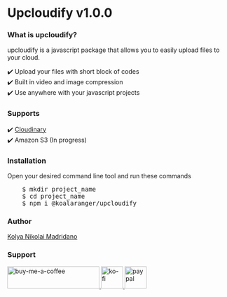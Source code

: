 # Upcloudify v1.0.0

<h3>What is upcloudify?</h3>
<p>upcloudify is a javascript package that allows you to easily upload files to your cloud. </p>
✔️ Upload your files with short block of codes <br />
✔️ Built in video and image compression <br />
✔️ Use anywhere with your javascript projects <br />

<h3>Supports</h3>
✔️ <a href="https://cloudinary.com" target="blank">Cloudinary</a><br />
✔️ Amazon S3 (In progress) <br />

<h3>Installation</h3>
<p>Open your desired command line tool and run these commands</p>
<pre>
    $ mkdir project_name
    $ cd project_name
    $ npm i @koalaranger/upcloudify
</pre>

<h3>Author</h3>
<a href="https://www.facebook.com/kloya.kamisato">
    Kolya Nikolai Madridano
</a>


<h3 align="left">Support</h3>
<a href="https://www.buymeacoffee.com/koalaa">
    <img src="https://cdn.buymeacoffee.com/buttons/v2/default-yellow.png" height="50" width="210" alt="buy-me-a-coffee" />
</a>

<a href="https://ko-fi.com/kolyamadridano">
    <img src="https://uploads-ssl.webflow.com/5c14e387dab576fe667689cf/5cbed8a4cf61eceb26012821_SupportMe_red.png" height="50" alt="ko-fi" />
</a>

<a href="https://paypal.me/koolamadridano">
    <img src="https://assets.stickpng.com/images/580b57fcd9996e24bc43c530.png" height="50"  alt="paypal" />
</a>


